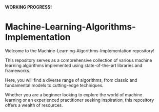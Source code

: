 **WORKING PROGRESS!**

# Machine-Learning-Algorithms-Implementation

Welcome to the Machine-Learning-Algorithms-Implementation repository!

This repository serves as a comprehensive collection of various machine learning algorithms implemented using state-of-the-art libraries and frameworks.

Here, you will find a diverse range of algorithms, from classic and fundamental models to cutting-edge techniques.

Whether you are a beginner looking to explore the world of machine learning or an experienced practitioner seeking inspiration, this repository offers a wealth of resources.
